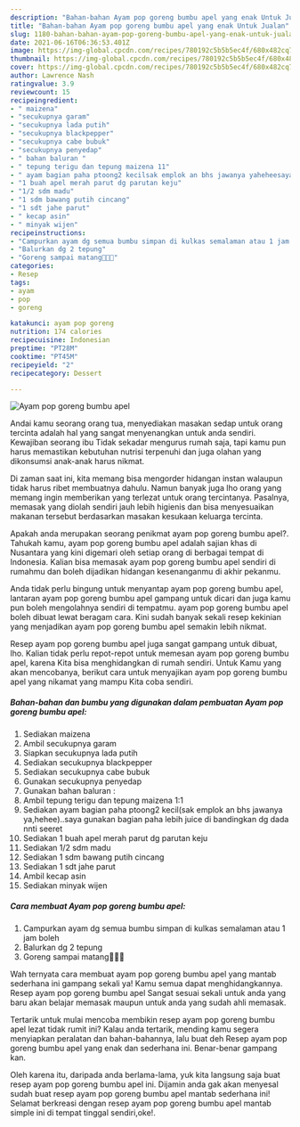 ```yaml
---
description: "Bahan-bahan Ayam pop goreng bumbu apel yang enak Untuk Jualan"
title: "Bahan-bahan Ayam pop goreng bumbu apel yang enak Untuk Jualan"
slug: 1180-bahan-bahan-ayam-pop-goreng-bumbu-apel-yang-enak-untuk-jualan
date: 2021-06-16T06:36:53.401Z
image: https://img-global.cpcdn.com/recipes/780192c5b5b5ec4f/680x482cq70/ayam-pop-goreng-bumbu-apel-foto-resep-utama.jpg
thumbnail: https://img-global.cpcdn.com/recipes/780192c5b5b5ec4f/680x482cq70/ayam-pop-goreng-bumbu-apel-foto-resep-utama.jpg
cover: https://img-global.cpcdn.com/recipes/780192c5b5b5ec4f/680x482cq70/ayam-pop-goreng-bumbu-apel-foto-resep-utama.jpg
author: Lawrence Nash
ratingvalue: 3.9
reviewcount: 15
recipeingredient:
- " maizena"
- "secukupnya garam"
- "secukupnya lada putih"
- "secukupnya blackpepper"
- "secukupnya cabe bubuk"
- "secukupnya penyedap"
- " bahan baluran "
- " tepung terigu dan tepung maizena 11"
- " ayam bagian paha ptoong2 kecilsak emplok an bhs jawanya yaheheesaya gunakan bagian paha lebih juice di bandingkan dg dada nnti seeret"
- "1 buah apel merah parut dg parutan keju"
- "1/2 sdm madu"
- "1 sdm bawang putih cincang"
- "1 sdt jahe parut"
- " kecap asin"
- " minyak wijen"
recipeinstructions:
- "Campurkan ayam dg semua bumbu simpan di kulkas semalaman atau 1 jam boleh"
- "Balurkan dg 2 tepung"
- "Goreng sampai matang🤤🤤💖"
categories:
- Resep
tags:
- ayam
- pop
- goreng

katakunci: ayam pop goreng 
nutrition: 174 calories
recipecuisine: Indonesian
preptime: "PT28M"
cooktime: "PT45M"
recipeyield: "2"
recipecategory: Dessert

---
```



![Ayam pop goreng bumbu apel](https://img-global.cpcdn.com/recipes/780192c5b5b5ec4f/680x482cq70/ayam-pop-goreng-bumbu-apel-foto-resep-utama.jpg)

Andai kamu seorang orang tua, menyediakan masakan sedap untuk orang tercinta adalah hal yang sangat menyenangkan untuk anda sendiri. Kewajiban seorang ibu Tidak sekadar mengurus rumah saja, tapi kamu pun harus memastikan kebutuhan nutrisi terpenuhi dan juga olahan yang dikonsumsi anak-anak harus nikmat.

Di zaman  saat ini, kita memang bisa mengorder hidangan instan walaupun tidak harus ribet membuatnya dahulu. Namun banyak juga lho orang yang memang ingin memberikan yang terlezat untuk orang tercintanya. Pasalnya, memasak yang diolah sendiri jauh lebih higienis dan bisa menyesuaikan makanan tersebut berdasarkan masakan kesukaan keluarga tercinta. 



Apakah anda merupakan seorang penikmat ayam pop goreng bumbu apel?. Tahukah kamu, ayam pop goreng bumbu apel adalah sajian khas di Nusantara yang kini digemari oleh setiap orang di berbagai tempat di Indonesia. Kalian bisa memasak ayam pop goreng bumbu apel sendiri di rumahmu dan boleh dijadikan hidangan kesenanganmu di akhir pekanmu.

Anda tidak perlu bingung untuk menyantap ayam pop goreng bumbu apel, lantaran ayam pop goreng bumbu apel gampang untuk dicari dan juga kamu pun boleh mengolahnya sendiri di tempatmu. ayam pop goreng bumbu apel boleh dibuat lewat beragam cara. Kini sudah banyak sekali resep kekinian yang menjadikan ayam pop goreng bumbu apel semakin lebih nikmat.

Resep ayam pop goreng bumbu apel juga sangat gampang untuk dibuat, lho. Kalian tidak perlu repot-repot untuk memesan ayam pop goreng bumbu apel, karena Kita bisa menghidangkan di rumah sendiri. Untuk Kamu yang akan mencobanya, berikut cara untuk menyajikan ayam pop goreng bumbu apel yang nikamat yang mampu Kita coba sendiri.

<!--inarticleads1-->

##### Bahan-bahan dan bumbu yang digunakan dalam pembuatan Ayam pop goreng bumbu apel:

1. Sediakan  maizena
1. Ambil secukupnya garam
1. Siapkan secukupnya lada putih
1. Sediakan secukupnya blackpepper
1. Sediakan secukupnya cabe bubuk
1. Gunakan secukupnya penyedap
1. Gunakan  bahan baluran :
1. Ambil  tepung terigu dan tepung maizena 1:1
1. Sediakan  ayam bagian paha ptoong2 kecil(sak emplok an bhs jawanya ya,hehee)..saya gunakan bagian paha lebih juice di bandingkan dg dada nnti seeret
1. Sediakan 1 buah apel merah parut dg parutan keju
1. Sediakan 1/2 sdm madu
1. Sediakan 1 sdm bawang putih cincang
1. Sediakan 1 sdt jahe parut
1. Ambil  kecap asin
1. Sediakan  minyak wijen




<!--inarticleads2-->

##### Cara membuat Ayam pop goreng bumbu apel:

1. Campurkan ayam dg semua bumbu simpan di kulkas semalaman atau 1 jam boleh
1. Balurkan dg 2 tepung
1. Goreng sampai matang🤤🤤💖




Wah ternyata cara membuat ayam pop goreng bumbu apel yang mantab sederhana ini gampang sekali ya! Kamu semua dapat menghidangkannya. Resep ayam pop goreng bumbu apel Sangat sesuai sekali untuk anda yang baru akan belajar memasak maupun untuk anda yang sudah ahli memasak.

Tertarik untuk mulai mencoba membikin resep ayam pop goreng bumbu apel lezat tidak rumit ini? Kalau anda tertarik, mending kamu segera menyiapkan peralatan dan bahan-bahannya, lalu buat deh Resep ayam pop goreng bumbu apel yang enak dan sederhana ini. Benar-benar gampang kan. 

Oleh karena itu, daripada anda berlama-lama, yuk kita langsung saja buat resep ayam pop goreng bumbu apel ini. Dijamin anda gak akan menyesal sudah buat resep ayam pop goreng bumbu apel mantab sederhana ini! Selamat berkreasi dengan resep ayam pop goreng bumbu apel mantab simple ini di tempat tinggal sendiri,oke!.

